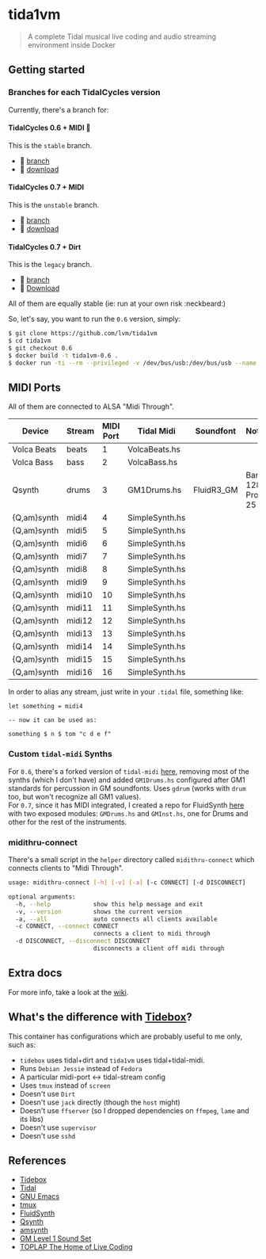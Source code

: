 # tida1vm

> A complete Tidal musical live coding and audio streaming environment inside Docker

## Getting started

### Branches for each TidalCycles version

Currently, there's a branch for:  

#### TidalCycles 0.6 + MIDI  :star2:

This is the `stable` branch.  

* :seedling: [branch](https://github.com/lvm/tida1vm/tree/0.6)
* :link: [download](https://github.com/lvm/tida1vm/archive/0.6.zip)

#### TidalCycles 0.7 + MIDI

This is the `unstable` branch.  

* :seedling: [branch](https://github.com/lvm/tida1vm/tree/0.7)
* :link: [download](https://github.com/lvm/tida1vm/archive/0.7.zip)  

#### TidalCycles 0.7 + Dirt

This is the `legacy` branch.  

* :seedling: [branch](https://github.com/lvm/tida1vm/tree/dirt)
* :link: [Download](https://github.com/lvm/tida1vm/archive/dirt.zip)

All of them are equally stable (ie: run at your own risk :neckbeard:)

So, let's say, you want to run the `0.6` version, simply:

```bash  
$ git clone https://github.com/lvm/tida1vm
$ cd tida1vm
$ git checkout 0.6
$ docker build -t tida1vm-0.6 .
$ docker run -ti --rm --privileged -v /dev/bus/usb:/dev/bus/usb --name tida1vm6 tida1vm-0.6
```

## MIDI Ports

All of them are connected to ALSA "Midi Through".  

| Device      | Stream | MIDI Port | Tidal Midi     | Soundfont  | Notes              | Alias  |
| ------------| ------ | --------- | -------------- | ---------- | ------------------ | ------ |
| Volca Beats | beats  | 1         | VolcaBeats.hs  |            |                    |        |
| Volca Bass  | bass   | 2         | VolcaBass.hs   |            |                    |        |
| Qsynth      | drums  | 3         | GM1Drums.hs    | FluidR3_GM | Bank 128 / Prog 25 |        |
| {Q,am}synth | midi4  | 4         | SimpleSynth.hs |            |                    |        |
| {Q,am}synth | midi5  | 5         | SimpleSynth.hs |            |                    |        |
| {Q,am}synth | midi6  | 6         | SimpleSynth.hs |            |                    |        |
| {Q,am}synth | midi7  | 7         | SimpleSynth.hs |            |                    |        |
| {Q,am}synth | midi8  | 8         | SimpleSynth.hs |            |                    |        |
| {Q,am}synth | midi9  | 9         | SimpleSynth.hs |            |                    |        |
| {Q,am}synth | midi10 | 10        | SimpleSynth.hs |            |                    |        |
| {Q,am}synth | midi11 | 11        | SimpleSynth.hs |            |                    |        |
| {Q,am}synth | midi12 | 12        | SimpleSynth.hs |            |                    |        |
| {Q,am}synth | midi13 | 13        | SimpleSynth.hs |            |                    |        |
| {Q,am}synth | midi14 | 14        | SimpleSynth.hs |            |                    |        |
| {Q,am}synth | midi15 | 15        | SimpleSynth.hs |            |                    |        |
| {Q,am}synth | midi16 | 16        | SimpleSynth.hs |            |                    |        |

In order to alias any stream, just write in your `.tidal` file, something like:

```
let something = midi4

-- now it can be used as:

something $ n $ tom "c d e f"
```

### Custom `tidal-midi` Synths

For `0.6`, there's a forked version of `tidal-midi` [here](https://github.com/lvm/tidal-midi), removing most of the synths (which I don't have) and added `GM1Drums.hs` configured after GM1 standards for percussion in GM soundfonts. Uses `gdrum` (works with `drum` too, but won't recognize all GM1 values).  
For `0.7`, since it has MIDI integrated, I created a repo for FluidSynth [here](https://github.com/lvm/tidal-midi-fluidsynth) with two exposed modules: `GMDrums.hs` and `GMInst.hs`, one for Drums and other for the rest of the instruments.


### midithru-connect

There's a small script in the `helper` directory called `midithru-connect` which connects clients to "Midi Through".

```bash
usage: midithru-connect [-h] [-v] [-a] [-c CONNECT] [-d DISCONNECT]

optional arguments:
  -h, --help            show this help message and exit
  -v, --version         shows the current version
  -a, --all             auto connects all clients available
  -c CONNECT, --connect CONNECT
                        connects a client to midi through
  -d DISCONNECT, --disconnect DISCONNECT
                        disconnects a client off midi through
```
## Extra docs

For more info, take a look at the [wiki](https://github.com/lvm/tida1vm/wiki).

## What's the difference with [Tidebox](https://github.com/DoubleDensity/tidebox)?

This container has configurations which are probably useful to me only, such as:

* `tidebox` uses tidal+dirt and `tida1vm` uses tidal+tidal-midi.
* Runs `Debian Jessie` instead of `Fedora`
* A particular midi-port <-> tidal-stream config
* Uses `tmux` instead of `screen`
* Doesn't use `Dirt`
* Doesn't use `jack` directly (though the `host` might)
* Doesn't use `ffserver` (so I dropped dependencies on `ffmpeg`, `lame` and its libs)
* Doesn't use `supervisor`
* Doesn't use `sshd`

## References

- [Tidebox](https://github.com/DoubleDensity/tidebox)
- [Tidal](http://tidal.lurk.org)
- [GNU Emacs](https://www.gnu.org/software/emacs/)
- [tmux](https://tmux.github.io/)
- [FluidSynth](http://www.fluidsynth.org/)
- [Qsynth](http://qsynth.sourceforge.net/qsynth-index.html)
- [amsynth](https://amsynth.github.io/)
- [GM Level 1 Sound Set](https://www.midi.org/specifications/item/gm-level-1-sound-set)
- [TOPLAP The Home of Live Coding](http://toplap.org/)
